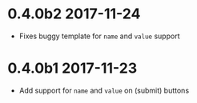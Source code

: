 # 0.4.0b2 2017-11-24  
+ Fixes buggy template for `name` and `value` support  

# 0.4.0b1 2017-11-23  
+ Add support for `name` and `value` on (submit) buttons


